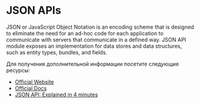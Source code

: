 # JSON APIs

JSON or JavaScript Object Notation is an encoding scheme that is designed to eliminate the need for an ad-hoc code for each application to communicate with servers that communicate in a defined way. JSON API module exposes an implementation for data stores and data structures, such as entity types, bundles, and fields.

Для получения дополнительной информации посетите следующие ресурсы:

- [Official Website](https://jsonapi.org/)
- [Official Docs](https://jsonapi.org/implementations/)
- [JSON API: Explained in 4 minutes ](https://www.youtube.com/watch?v=N-4prIh7t38)
